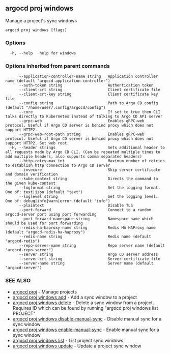 ## argocd proj windows

Manage a project's sync windows

```
argocd proj windows [flags]
```

### Options

```
  -h, --help   help for windows
```

### Options inherited from parent commands

```
      --application-controller-name string   Application controller name (default "argocd-application-controller")
      --auth-token string                    Authentication token
      --client-crt string                    Client certificate file
      --client-crt-key string                Client certificate key file
      --config string                        Path to Argo CD config (default "/home/user/.config/argocd/config")
      --core                                 If set to true then CLI talks directly to Kubernetes instead of talking to Argo CD API server
      --grpc-web                             Enables gRPC-web protocol. Useful if Argo CD server is behind proxy which does not support HTTP2.
      --grpc-web-root-path string            Enables gRPC-web protocol. Useful if Argo CD server is behind proxy which does not support HTTP2. Set web root.
  -H, --header strings                       Sets additional header to all requests made by Argo CD CLI. (Can be repeated multiple times to add multiple headers, also supports comma separated headers)
      --http-retry-max int                   Maximum number of retries to establish http connection to Argo CD server
      --insecure                             Skip server certificate and domain verification
      --kube-context string                  Directs the command to the given kube-context
      --logformat string                     Set the logging format. One of: text|json (default "text")
      --loglevel string                      Set the logging level. One of: debug|info|warn|error (default "info")
      --plaintext                            Disable TLS
      --port-forward                         Connect to a random argocd-server port using port forwarding
      --port-forward-namespace string        Namespace name which should be used for port forwarding
      --redis-ha-haproxy-name string         Redis HA HAProxy name (default "argocd-redis-ha-haproxy")
      --redis-name string                    Redis name (default "argocd-redis")
      --repo-server-name string              Repo server name (default "argocd-repo-server")
      --server string                        Argo CD server address
      --server-crt string                    Server certificate file
      --server-name string                   Server name (default "argocd-server")
```

### SEE ALSO

* [argocd proj](argocd_proj.md)	 - Manage projects
* [argocd proj windows add](argocd_proj_windows_add.md)	 - Add a sync window to a project
* [argocd proj windows delete](argocd_proj_windows_delete.md)	 - Delete a sync window from a project. Requires ID which can be found by running "argocd proj windows list PROJECT"
* [argocd proj windows disable-manual-sync](argocd_proj_windows_disable-manual-sync.md)	 - Disable manual sync for a sync window
* [argocd proj windows enable-manual-sync](argocd_proj_windows_enable-manual-sync.md)	 - Enable manual sync for a sync window
* [argocd proj windows list](argocd_proj_windows_list.md)	 - List project sync windows
* [argocd proj windows update](argocd_proj_windows_update.md)	 - Update a project sync window

